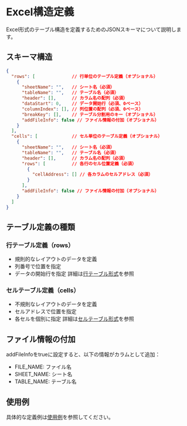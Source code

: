 # Excel構造定義

Excel形式のテーブル構造を定義するためのJSONスキーマについて説明します。

## スキーマ構造

```json
{
  "rows": [              // 行単位のテーブル定義（オプショナル）
    {
      "sheetName": "",   // シート名（必須）
      "tableName": "",   // テーブル名（必須）
      "header": [],      // カラム名の配列（必須）
      "dataStart": 0,    // データ開始行（必須、0ベース）
      "columnIndex": [], // 列位置の配列（必須、0ベース）
      "breakKey": [],    // テーブル分割用のキー（オプショナル）
      "addFileInfo": false // ファイル情報の付加（オプショナル）
    }
  ],
  "cells": [             // セル単位のテーブル定義（オプショナル）
    {
      "sheetName": "",   // シート名（必須）
      "tableName": "",   // テーブル名（必須）
      "header": [],      // カラム名の配列（必須）
      "rows": [          // 各行のセル位置定義（必須）
        {
          "cellAddress": [] // 各カラムのセルアドレス（必須）
        }
      ],
      "addFileInfo": false // ファイル情報の付加（オプショナル）
    }
  ]
}
```

## テーブル定義の種類

### 行テーブル定義（rows）
- 規則的なレイアウトのデータを定義
- 列番号で位置を指定
- データの開始行を指定
詳細は[行テーブル形式](02-rows.md)を参照

### セルテーブル定義（cells）
- 不規則なレイアウトのデータを定義
- セルアドレスで位置を指定
- 各セルを個別に指定
詳細は[セルテーブル形式](03-cells.md)を参照

## ファイル情報の付加
addFileInfoをtrueに設定すると、以下の情報がカラムとして追加：
- FILE_NAME: ファイル名
- SHEET_NAME: シート名
- TABLE_NAME: テーブル名

## 使用例
具体的な定義例は[使用例](04-examples.md)を参照してください。